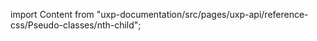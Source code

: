 
import Content from "uxp-documentation/src/pages/uxp-api/reference-css/Pseudo-classes/nth-child";

<Content query="product=photoshop"/>
